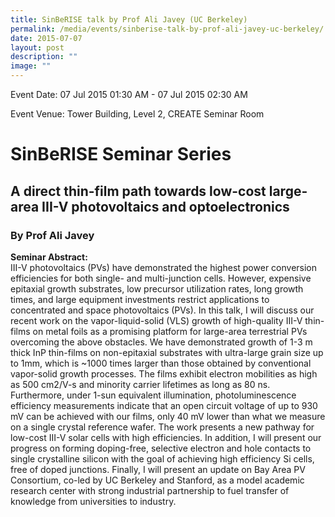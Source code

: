 ```yaml
---
title: SinBeRISE talk by Prof Ali Javey (UC Berkeley)
permalink: /media/events/sinberise-talk-by-prof-ali-javey-uc-berkeley/
date: 2015-07-07
layout: post
description: ""
image: ""
---
```


Event Date: 07 Jul 2015 01:30 AM - 07 Jul 2015 02:30 AM

Event Venue: Tower Building, Level 2, CREATE Seminar Room

SinBeRISE Seminar Series
========================

A direct thin-film path towards low-cost large-area III-V photovoltaics and optoelectronics
-------------------------------------------------------------------------------------------
### By Prof Ali Javey

**Seminar Abstract:**  
III-V photovoltaics (PVs) have demonstrated the highest power conversion efficiencies for both single- and multi-junction cells. However, expensive epitaxial growth substrates, low precursor utilization rates, long growth times, and large equipment investments restrict applications to concentrated and space photovoltaics (PVs). In this talk, I will discuss our recent work on the vapor-liquid-solid (VLS) growth of high-quality III-V thin-films on metal foils as a promising platform for large-area terrestrial PVs overcoming the above obstacles. We have demonstrated growth of 1-3 m thick InP thin-films on non-epitaxial substrates with ultra-large grain size up to 1mm, which is ~1000 times larger than those obtained by conventional vapor-solid growth processes. The films exhibit electron mobilities as high as 500 cm2/V-s and minority carrier lifetimes as long as 80 ns. Furthermore, under 1-sun equivalent illumination, photoluminescence efficiency measurements indicate that an open circuit voltage of up to 930 mV can be achieved with our films, only 40 mV lower than what we measure on a single crystal reference wafer. The work presents a new pathway for low-cost III-V solar cells with high efficiencies. In addition, I will present our progress on forming doping-free, selective electron and hole contacts to single crystalline silicon with the goal of achieving high efficiency Si cells, free of doped junctions. Finally, I will present an update on Bay Area PV Consortium, co-led by UC Berkeley and Stanford, as a model academic research center with strong industrial partnership to fuel transfer of knowledge from universities to industry.